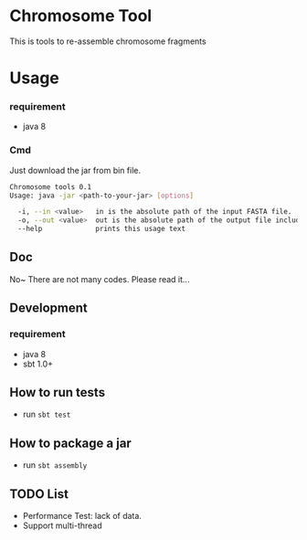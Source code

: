 # Chromosome Tool
This is tools to re-assemble chromosome fragments

# Usage

### requirement
- java 8

### Cmd
Just download the jar from bin file.
```bash
Chromosome tools 0.1
Usage: java -jar <path-to-your-jar> [options]

  -i, --in <value>   in is the absolute path of the input FASTA file.
  -o, --out <value>  out is the absolute path of the output file including the result.
  --help             prints this usage text
```

## Doc
No~ There are not many codes. Please read it...

## Development

### requirement
- java 8
- sbt 1.0+

## How to run tests
- run `sbt test`

## How to package a jar
- run `sbt assembly`

## TODO List
- Performance Test: lack of data.
- Support multi-thread

